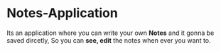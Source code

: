 # Notes-Application

Its an application where you can write your own **Notes** and it gonna be saved dircetly, So you can **see, edit** the notes when ever you want to.
